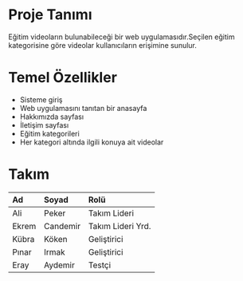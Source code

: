 # Proje Tanımı
Eğitim videoların bulunabileceği bir web uygulamasıdır.Seçilen eğitim kategorisine göre videolar kullanıcıların erişimine sunulur.
# Temel Özellikler
*	Sisteme giriş 
*	Web uygulamasını tanıtan bir anasayfa
*	Hakkımızda sayfası 
*	İletişim sayfası 
*	Eğitim kategorileri
*	Her kategori altında ilgili konuya ait videolar
# Takım
| Ad 	| Soyad  | Rolü |
| :--- |:------| :----|
|Ali	| Peker	 | Takım Lideri |
|Ekrem| Candemir | Takım Lideri Yrd. |
|Kübra| Köken	| Geliştirici |
|Pınar| Irmak |	Geliştirici |
|Eray |	Aydemir|Testçi |

